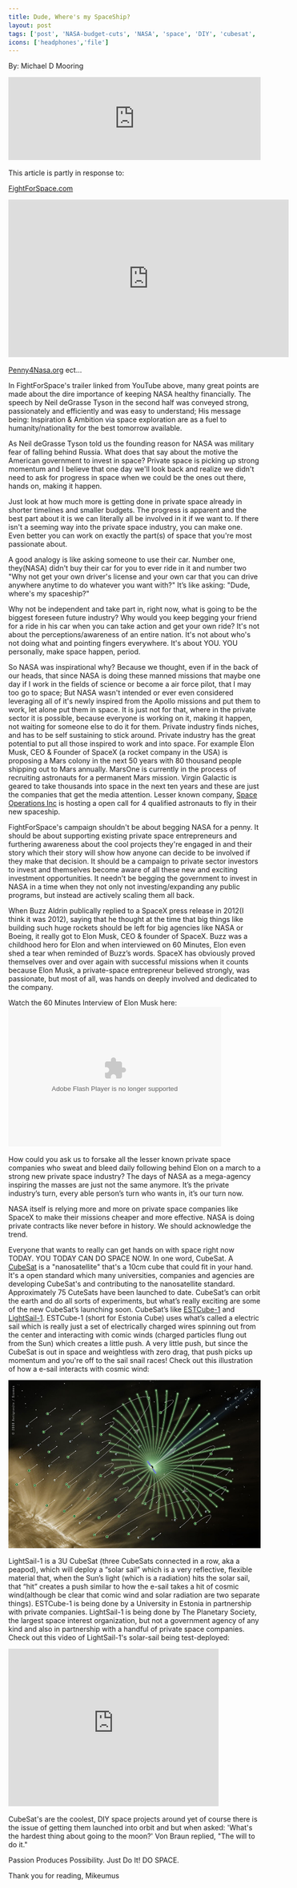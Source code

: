 ```yaml
---
title: Dude, Where's my SpaceShip?
layout: post
tags: ['post', 'NASA-budget-cuts', 'NASA', 'space', 'DIY', 'cubesat', 'private-space', 'private-space-industry']
icons: ['headphones','file'] 
---
```

By: Michael D Mooring

<iframe width="100%" height="166" scrolling="no" frameborder="no" src="https://w.soundcloud.com/player/?url=http%3A%2F%2Fapi.soundcloud.com%2Ftracks%2F90036242"></iframe>

This article is partly in response to:

<a href=http://fightForSpace.com/ target=_blank> FightForSpace.com</a>
<iframe class=”center-post” width="560" height="315" src="http://www.youtube.com/embed/xSYEdougccY" frameborder="0" allowfullscreen></iframe>

<a href=http://www.penny4nasa.org/ target=_blank>Penny4Nasa.org</a>
ect...

In FightForSpace's trailer linked from YouTube above, many great points are made about the dire importance of keeping NASA healthy financially. The speech by Neil deGrasse Tyson in the second half was conveyed strong, passionately and efficiently and was easy to understand; His message being: Inspiration & Ambition via space exploration are as a fuel to humanity/nationality for the best tomorrow available. 

As Neil deGrasse Tyson told us the founding reason for NASA was military fear of falling behind Russia. What does that say about the motive the American government to invest in space? Private space is picking up strong momentum and I believe that one day we'll look back and realize we didn't need to ask for progress in space when we could be the ones out there, hands on, making it happen.

Just look at how much more is getting done in private space already in shorter timelines and smaller budgets. The progress is apparent and the best part about it is we can literally all be involved in it if we want to. If there isn't a seeming way into the private space industry, you can make one. Even better you can work on exactly the part(s) of space that you're most passionate about. 

A good analogy is like asking someone to use their car. Number one, they(NASA) didn't buy their car for you to ever ride in it and number two "Why not get your own driver's license and your own car that you can drive anywhere anytime to do whatever you want with?" It’s like asking: "Dude, where's my spaceship?"

Why not be independent and take part in, right now, what is going to be the biggest foreseen future industry? Why would you keep begging your friend for a ride in his car when you can take action and get your own ride? It's not about the perceptions/awareness of an entire nation. It's not about who's not doing what and pointing fingers everywhere. It's about YOU. YOU personally, make space happen, period.

So NASA was inspirational why? Because we thought, even if in the back of our heads, that since NASA is doing these manned missions that maybe one day if I work in the fields of science or become a air force pilot, that I may too go to space; But NASA wasn't intended or ever even considered leveraging all of it's newly inspired from the Apollo missions and put them to work, let alone put them in space. It is just not for that, where in the private sector it is possible, because everyone is working on it, making it happen, not waiting for someone else to do it for them. Private industry finds niches, and has to be self sustaining to stick around. Private industry has the great potential to put all those inspired to work and into space. For example Elon Musk, CEO & Founder of SpaceX  (a rocket company in the USA) is proposing a Mars colony in the next 50 years with 80 thousand people shipping out to Mars annually. MarsOne is currently in the process of recruiting astronauts for a permanent Mars mission. Virgin Galactic is geared to take thousands into space in the next ten years and these are just the companies that get the media attention. Lesser known company, <a href=http://www.spaceoperationsinc.com/ target=_blank>Space Operations Inc</a> is hosting a open call for 4 qualified astronauts to fly in their new spaceship. 

FightForSpace's campaign shouldn't be about begging NASA for a penny. It should be about supporting existing private space entrepreneurs and furthering awareness about the cool projects they're engaged in and their story which their story will show how anyone can decide to be involved if they make that decision. It should be a campaign to private sector investors to invest and themselves become aware of all these new and exciting investment opportunities. It needn't be begging the government to invest in NASA in a time when they not only not investing/expanding any public programs, but instead are actively scaling them all back. 

When Buzz Aldrin publically replied to a SpaceX press release in 2012(I think it was 2012), saying that he thought at the time that big things like building such huge rockets should be left for big agencies like NASA or Boeing, it really got to Elon Musk, CEO & founder of SpaceX. Buzz was a childhood hero for Elon and when interviewed on 60 Minutes, Elon even shed a tear when reminded of Buzz’s words. SpaceX has obviously proved themselves over and over again with successful missions when it counts because Elon Musk, a private-space entrepreneur believed strongly, was passionate, but most of all, was hands on deeply involved and dedicated to the company. 

<span class="center-post" style="width:425px;">Watch the 60 Minutes Interview of Elon Musk here:
<embed class="center-post" src="http://cnettv.cnet.com/av/video/cbsnews/atlantis2/cbsnews_player_embed.swf" scale="noscale" salign="lt" type="application/x-shockwave-flash" background="#333333" width="425" height="279" allowFullScreen="true" allowScriptAccess="always" FlashVars="si=254&&contentValue=50125703&shareUrl=http://www.cbsnews.com/video/watch/?id=7410538n" /></span>

How could you ask us to forsake all the lesser known private space companies who sweat and bleed daily following behind Elon on a march to a strong new private space industry? The days of NASA as a mega-agency inspiring the masses are just not the same anymore. It’s the private industry’s turn, every able person’s turn who wants in, it’s our turn now.

NASA itself is relying more and more on private space companies like SpaceX to make their missions cheaper and more effective. NASA is doing private contracts like never before in history. We should acknowledge the trend. 

Everyone that wants to really can get hands on with space right now TODAY. YOU TODAY CAN DO SPACE NOW. In one word, CubeSat. A <a href=http://www.cubesat.org/ target=_blank>CubeSat</a> is a "nanosatellite" that's a 10cm cube that could fit in your hand. It's a open standard which many universities, companies and agencies are developing CubeSat's and contributing to the nanosatellite standard. Approximately 75 CuteSats have been launched to date. CubeSat’s can orbit the earth and do all sorts of experiments, but what’s really exciting are some of the new CubeSat’s launching soon. CubeSat’s like <a href=http://en.wikipedia.org/wiki/ESTCube-1 target=_blank>ESTCube-1</a> and <a href=http://en.wikipedia.org/wiki/LightSail-1 target=_blank>LightSail-1</a>. ESTCube-1 (short for Estonia Cube) uses what’s called a electric sail which is really just a set of electrically charged wires spinning out from the center and interacting with comic winds (charged particles flung out from the Sun) which creates a little push. A very little push, but since the CubeSat is out in space and weightless with zero drag, that push picks up momentum and you're off to the sail snail races! Check out this illustration of how a e-sail interacts with cosmic wind:

<img src="/img/AlexandreSzames.jpg" alt="Alexandre Szames Electric Sail illustration"/>

 LightSail-1 is a 3U CubeSat (three CubeSats connected in a row, aka a peapod), which will deploy a “solar sail” which is a very reflective, flexible material that, when the Sun’s light (which is a radiation) hits the solar sail, that “hit” creates a push similar to how the e-sail takes a hit of cosmic wind(although be clear that comic wind and solar radiation are two separate things). ESTCube-1 is being done by a University in Estonia in partnership with private companies. LightSail-1 is being done by The Planetary Society, the largest space interest organization, but not a government agency of any kind and also in partnership with a handful of private space companies. Check out this video of LightSail-1's solar-sail being test-deployed:

<iframe width="420" height="315" class="center-post" src="http://www.youtube.com/embed/YMMA6bk7Kp4" frameborder="0" allowfullscreen></iframe>

 CubeSat's are the coolest, DIY space projects around yet of course there is the issue of getting them launched into orbit and but when asked: 'What's the hardest thing about going to the moon?' 
Von Braun replied, "The will to do it." 

Passion Produces Possibility. Just Do It! DO SPACE.


Thank you for reading,
Mikeumus 









